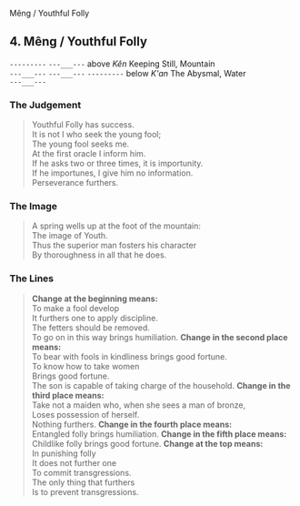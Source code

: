 Mêng / Youthful Folly
## 4. Mêng / Youthful Folly
``---------``
``---___---`` above _Kên_ Keeping Still, Mountain  
``---___---``
``---___---``
``---------`` below _K'an_ The Abysmal, Water  
``---___---``
### The Judgement
> Youthful Folly has success.  
 It is not I who seek the young fool;  
 The young fool seeks me.  
 At the first oracle I inform him.  
 If he asks two or three times, it is importunity.  
 If he importunes, I give him no information.  
 Perseverance furthers.
### The Image
> A spring wells up at the foot of the mountain:  
 The image of Youth.  
 Thus the superior man fosters his character  
 By thoroughness in all that he does.
### The Lines

 > **Change at the beginning means:**  
 To make a fool develop  
 It furthers one to apply discipline.  
 The fetters should be removed.  
 To go on in this way brings humiliation.
 > **Change in the second place means:**  
 To bear with fools in kindliness brings good fortune.  
 To know how to take women  
 Brings good fortune.  
 The son is capable of taking charge of the household.
 > **Change in the third place means:**  
 Take not a maiden who, when she sees a man of bronze,  
 Loses possession of herself.  
 Nothing furthers.
 > **Change in the fourth place means:**  
 Entangled folly brings humiliation.
 > **Change in the fifth place means:**  
 Childlike folly brings good fortune.
 > **Change at the top means:**  
 In punishing folly  
 It does not further one  
 To commit transgressions.  
 The only thing that furthers  
 Is to prevent transgressions.



